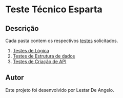 # Teste Técnico Esparta

## Descrição
Cada pasta contem os respectivos <a name= 'link' href='https://espartadesign.notion.site/Teste-API-Esparta-d6b9ef8de89a47da9b10d1fc2054453e'>testes</a> solicitados.

1. [Testes de Lógica](https://github.com/lestardeangelo/teste_tecnico_esparta/tree/main/Teste%20de%20l%C3%B3gica)
2. [Testes de Estrutura de dados](https://github.com/lestardeangelo/teste_tecnico_esparta/tree/main/Estrutura%20de%20dados%20e%20SQL)
3. [Testes de Criação de API](https://github.com/lestardeangelo/teste_tecnico_esparta/tree/main/Desafio)

## Autor
Este projeto foi desenvolvido por Lestar De Angelo.
